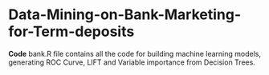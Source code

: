 # Data-Mining-on-Bank-Marketing-for-Term-deposits

<b>Code</b> 
bank.R file contains all the code for building machine learning models, generating ROC Curve, LIFT and Variable importance from Decision Trees.
